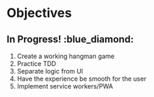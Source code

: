 # Objectives

## In Progress! :blue_diamond:

 1. Create a working hangman game
 2. Practice TDD
 3. Separate logic from UI
 4. Have the experience be smooth for the user
 5. Implement service workers/PWA